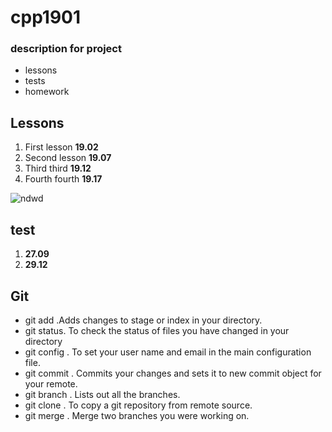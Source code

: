 # cpp1901
### description for project
- lessons 
- tests
- homework
## Lessons
1. First lesson **19.02**
2. Second lesson **19.07**
3. Third third **19.12**
4. Fourth fourth **19.17**

![ndwd](https://cdn.contactcenterworld.com/images/company/cpp-turkey-1200px-logo.png)
## test
1. **27.09**
2. **29.12**
## Git 
- git add .Adds changes to stage or index in your directory.
- git status. To check the status of files you have  changed in your directory
- git config . To set your user name and email in the main configuration file.
- git commit . Commits your changes and sets it to new commit object for your remote.
- git branch . Lists out all the branches.
- git clone . To copy a git repository from remote source.
- git merge . Merge two branches you were working on.



